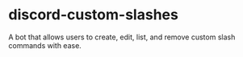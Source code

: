 # discord-custom-slashes
A bot that allows users to create, edit, list, and remove custom slash commands with ease.
